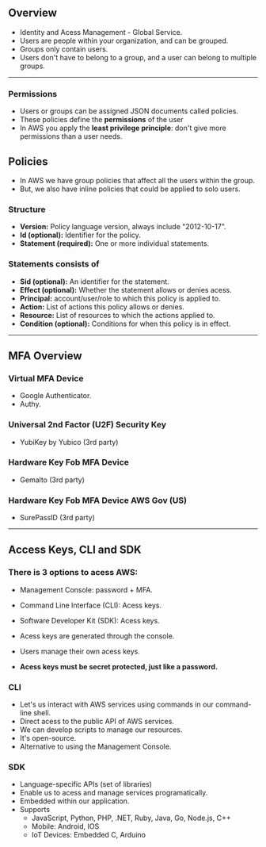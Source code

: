 ## Overview
- Identity and Acess Management - Global Service.
- Users are people within your organization, and can be grouped.
- Groups only contain users.
- Users don't have to belong to a group, and a user can belong to multiple groups.
---
### Permissions
- Users or groups can be assigned JSON documents called policies.
- These policies define the **permissions** of the user
- In AWS you apply the **least privilege principle**: don't give more permissions than a user needs.
## Policies
- In AWS we have group policies that affect all the users within the group.
- But, we also have inline policies that could be applied to solo users.
### Structure
- **Version:** Policy language version, always include "2012-10-17".
- **Id (optional):** Identifier for the policy.
- **Statement (required):** One or more individual statements.
### Statements consists of
- **Sid (optional):** An identifier for the statement.
- **Effect (optional):** Whether the statement allows or denies acess.
- **Principal:** account/user/role to which this policy is applied to.
- **Action:** List of actions this policy allows or denies.
- **Resource:** List of resources to which the actions applied to.
- **Condition (optional):** Conditions for when this policy is in effect.
---
## MFA Overview
### Virtual MFA Device
- Google Authenticator.
- Authy.
### Universal 2nd Factor (U2F) Security Key
- YubiKey by Yubico (3rd party)
### Hardware Key Fob MFA Device
- Gemalto (3rd party)
### Hardware Key Fob MFA Device AWS Gov (US)
- SurePassID (3rd party)
---
## Access Keys, CLI and SDK
### There is 3 options to acess AWS:
- Management Console: password + MFA.
- Command Line Interface (CLI): Acess keys.
- Software Developer Kit (SDK): Acess keys.

- Acess keys are generated through the console.
- Users manage their own acess keys.
- **Acess keys must be secret protected, just like a password.**
### CLI
- Let's us interact with AWS services using commands in our command-line shell.
- Direct acess to the public API of AWS services.
- We can develop scripts to manage our resources.
- It's open-source.
- Alternative to using the Management Console.
### SDK
- Language-specific APIs (set of libraries)
- Enable us to acess and manage services programatically.
- Embedded within our application.
- Supports
	- JavaScript, Python, PHP, .NET, Ruby, Java, Go, Node.js, C++
	- Mobile: Android, IOS
	- IoT Devices: Embedded C, Arduino
